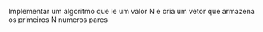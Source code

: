 Implementar um algoritmo que le um valor N e cria um vetor que armazena os primeiros N numeros pares
